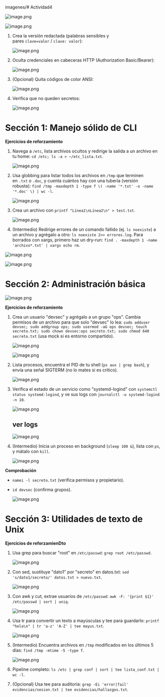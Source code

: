 imagenes/# Actividad4

![image.png](imagenes/image.png)

![image.png](imagenes/image%201.png)

1. Crea la versión redactada (palabras sensibles y pares `clave=valor` / `clave: valor`):
    
    ![image.png](imagenes/image%202.png)
    
2. Oculta credenciales en cabeceras HTTP (Authorization Basic/Bearer):
    
    ![image.png](imagenes/image%203.png)
    
3. (Opcional) Quita códigos de color ANSI:
    
    ![image.png](imagenes/image%204.png)
    
4. Verifica que no queden secretos:
    
    ![image.png](imagenes/image%205.png)
    

# **Sección 1: Manejo sólido de CLI**

**Ejercicios de reforzamiento**

1. Navega a `/etc`, lista archivos ocultos y redirige la salida a un archivo en tu home: `cd /etc; ls -a > ~/etc_lista.txt`.
    
    ![image.png](imagenes/image%206.png)
    
2. Usa globbing para listar todos los archivos en `/tmp` que terminen en `.txt` o `.doc`, y cuenta cuántos hay con una tubería (versión robusta): `find /tmp -maxdepth 1 -type f \( -name '*.txt' -o -name '*.doc' \) | wc -l`.
    
    ![image.png](imagenes/image%207.png)
    
3. Crea un archivo con `printf "Línea1\nLínea2\n" > test.txt`.
    
    ![image.png](imagenes/image%208.png)
    
4. (Intermedio) Redirige errores de un comando fallido (ej. `ls noexiste`) a un archivo y agrégalo a otro: `ls noexiste 2>> errores.log`. Para borrados con xargs, primero haz un dry-run: `find . -maxdepth 1 -name 'archivo*.txt' | xargs echo rm`.

![image.png](imagenes/image%209.png)

![image.png](imagenes/image%2010.png)

# **Sección 2: Administración básica**

![image.png](imagenes/image%2011.png)

**Ejercicios de reforzamiento**

1. Crea un usuario "devsec" y agrégalo a un grupo "ops". Cambia permisos de un archivo para que solo "devsec" lo lea: `sudo adduser devsec; sudo addgroup ops; sudo usermod -aG ops devsec; touch secreto.txt; sudo chown devsec:ops secreto.txt; sudo chmod 640 secreto.txt` (usa mock si es entorno compartido).
    
    ![image.png](imagenes/image%2012.png)
    
    ![image.png](imagenes/image%2013.png)
    
2. Lista procesos, encuentra el PID de tu shell (`ps aux | grep bash`), y envía una señal SIGTERM (no lo mates si es crítico).
    
    ![image.png](imagenes/image%2014.png)
    
3. Verifica el estado de un servicio como "systemd-logind" con `systemctl status systemd-logind`, y ve sus logs con `journalctl -u systemd-logind -n 10`.
    
    ![image.png](imagenes/image%2015.png)
    
    ## ver logs
    
    ![image.png](imagenes/image%2016.png)
    
4. (Intermedio) Inicia un proceso en background (`sleep 100 &`), lista con `ps`, y mátalo con `kill`.
    
    ![image.png](imagenes/image%2017.png)
    

**Comprobación**

- `namei -l secreto.txt` (verifica permisos y propietario).
- `id devsec` (confirma grupos).
    
    ![image.png](imagenes/image%2018.png)
    

# **Sección 3: Utilidades de texto de Unix**

**Ejercicios de reforzamienDto**

1. Usa grep para buscar "root" en `/etc/passwd`: `grep root /etc/passwd`.
    
    ![image.png](imagenes/image%2019.png)
    
2. Con sed, sustituye "dato1" por "secreto" en datos.txt: `sed 's/dato1/secreto/' datos.txt > nuevo.txt`.
    
    ![image.png](imagenes/image%2020.png)
    
3. Con awk y cut, extrae usuarios de `/etc/passwd`: `awk -F: '{print $1}' /etc/passwd | sort | uniq`.
    
    ![image.png](imagenes/image%2021.png)
    
4. Usa tr para convertir un texto a mayúsculas y tee para guardarlo: `printf "hola\n" | tr 'a-z' 'A-Z' | tee mayus.txt`.
    
    ![image.png](imagenes/image%2022.png)
    
5. (Intermedio) Encuentra archivos en `/tmp` modificados en los últimos 5 días: `find /tmp -mtime -5 -type f`.
    
    ![image.png](imagenes/image%2023.png)
    
6. Pipeline completo: `ls /etc | grep conf | sort | tee lista_conf.txt | wc -l`.
7. (Opcional) Usa tee para auditoría: `grep -Ei 'error|fail' evidencias/sesion.txt | tee evidencias/hallazgos.txt`.